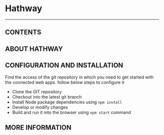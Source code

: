 **Hathway**
===============================================

- - -


CONTENTS
---------

 

ABOUT HATHWAY 
----------------------------------


CONFIGURATION AND INSTALLATION
-------------------------------

Find the access of the git repository in which you need to get started with the connected web apps. follow below steps to configure it

 - Clone the GIT repository
 - Checkout into the latest git branch
 - Install Node package dependencies using  ``npm install``
 - Develop or modify changes
 - Build and run it into the browser using ``npm start`` command

MORE INFORMATION
----------------

